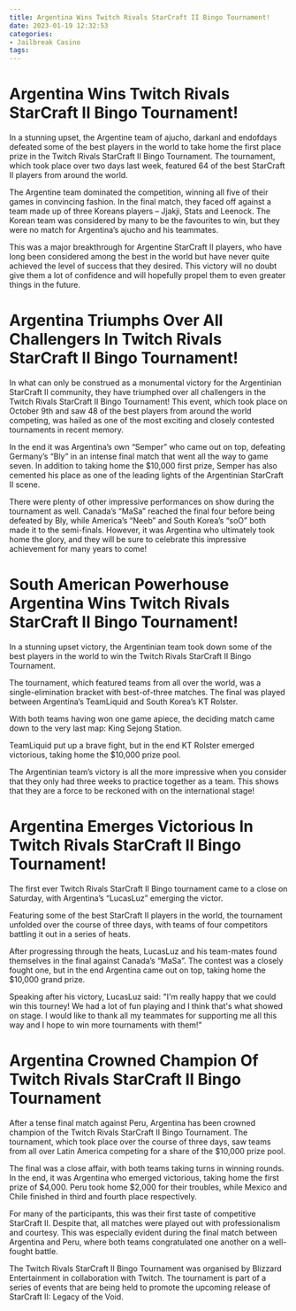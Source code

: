 ```yaml
---
title: Argentina Wins Twitch Rivals StarCraft II Bingo Tournament!
date: 2023-01-19 12:32:53
categories:
- Jailbreak Casino
tags:
---
```



#  Argentina Wins Twitch Rivals StarCraft II Bingo Tournament!

In a stunning upset, the Argentine team of ajucho, darkanl and endofdays defeated some of the best players in the world to take home the first place prize in the Twitch Rivals StarCraft II Bingo Tournament. The tournament, which took place over two days last week, featured 64 of the best StarCraft II players from around the world.

The Argentine team dominated the competition, winning all five of their games in convincing fashion. In the final match, they faced off against a team made up of three Koreans players – Jjakji, Stats and Leenock. The Korean team was considered by many to be the favourites to win, but they were no match for Argentina’s ajucho and his teammates.

This was a major breakthrough for Argentine StarCraft II players, who have long been considered among the best in the world but have never quite achieved the level of success that they desired. This victory will no doubt give them a lot of confidence and will hopefully propel them to even greater things in the future.

#  Argentina Triumphs Over All Challengers In Twitch Rivals StarCraft II Bingo Tournament!

In what can only be construed as a monumental victory for the Argentinian StarCraft II community, they have triumphed over all challengers in the Twitch Rivals StarCraft II Bingo Tournament! This event, which took place on October 9th and saw 48 of the best players from around the world competing, was hailed as one of the most exciting and closely contested tournaments in recent memory.

In the end it was Argentina’s own “Semper” who came out on top, defeating Germany’s “Bly” in an intense final match that went all the way to game seven. In addition to taking home the $10,000 first prize, Semper has also cemented his place as one of the leading lights of the Argentinian StarCraft II scene.

There were plenty of other impressive performances on show during the tournament as well. Canada’s “MaSa” reached the final four before being defeated by Bly, while America’s “Neeb” and South Korea’s “soO” both made it to the semi-finals. However, it was Argentina who ultimately took home the glory, and they will be sure to celebrate this impressive achievement for many years to come!

#  South American Powerhouse Argentina Wins Twitch Rivals StarCraft II Bingo Tournament!

In a stunning upset victory, the Argentinian team took down some of the best players in the world to win the Twitch Rivals StarCraft II Bingo Tournament.

The tournament, which featured teams from all over the world, was a single-elimination bracket with best-of-three matches. The final was played between Argentina’s TeamLiquid and South Korea’s KT Rolster.

With both teams having won one game apiece, the deciding match came down to the very last map: King Sejong Station.

TeamLiquid put up a brave fight, but in the end KT Rolster emerged victorious, taking home the $10,000 prize pool.

The Argentinian team’s victory is all the more impressive when you consider that they only had three weeks to practice together as a team. This shows that they are a force to be reckoned with on the international stage!

#  Argentina Emerges Victorious In Twitch Rivals StarCraft II Bingo Tournament!

The first ever Twitch Rivals StarCraft II Bingo tournament came to a close on Saturday, with Argentina’s “LucasLuz” emerging the victor.

Featuring some of the best StarCraft II players in the world, the tournament unfolded over the course of three days, with teams of four competitors battling it out in a series of heats.

After progressing through the heats, LucasLuz and his team-mates found themselves in the final against Canada’s “MaSa”. The contest was a closely fought one, but in the end Argentina came out on top, taking home the $10,000 grand prize.

Speaking after his victory, LucasLuz said: "I'm really happy that we could win this tourney! We had a lot of fun playing and I think that's what showed on stage. I would like to thank all my teammates for supporting me all this way and I hope to win more tournaments with them!"

#  Argentina Crowned Champion Of Twitch Rivals StarCraft II Bingo Tournament

After a tense final match against Peru, Argentina has been crowned champion of the Twitch Rivals StarCraft II Bingo Tournament. The tournament, which took place over the course of three days, saw teams from all over Latin America competing for a share of the $10,000 prize pool.

The final was a close affair, with both teams taking turns in winning rounds. In the end, it was Argentina who emerged victorious, taking home the first prize of $4,000. Peru took home $2,000 for their troubles, while Mexico and Chile finished in third and fourth place respectively.

For many of the participants, this was their first taste of competitive StarCraft II. Despite that, all matches were played out with professionalism and courtesy. This was especially evident during the final match between Argentina and Peru, where both teams congratulated one another on a well-fought battle.

The Twitch Rivals StarCraft II Bingo Tournament was organised by Blizzard Entertainment in collaboration with Twitch. The tournament is part of a series of events that are being held to promote the upcoming release of StarCraft II: Legacy of the Void.